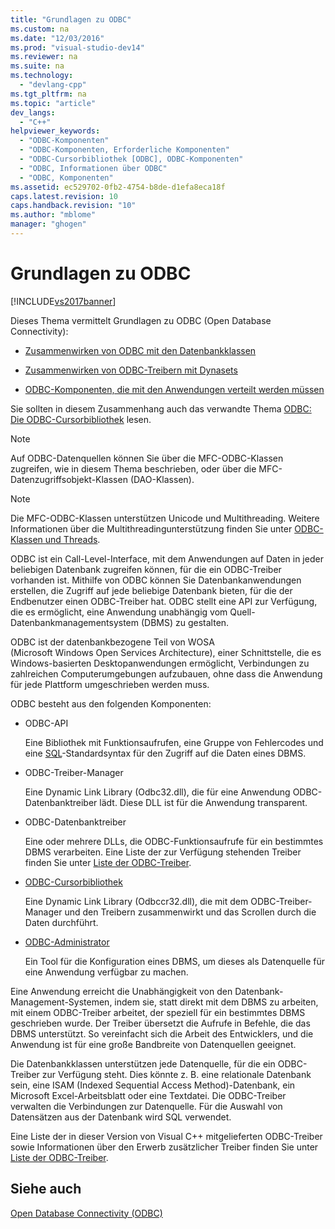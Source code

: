 ```yaml
---
title: "Grundlagen zu ODBC"
ms.custom: na
ms.date: "12/03/2016"
ms.prod: "visual-studio-dev14"
ms.reviewer: na
ms.suite: na
ms.technology: 
  - "devlang-cpp"
ms.tgt_pltfrm: na
ms.topic: "article"
dev_langs: 
  - "C++"
helpviewer_keywords: 
  - "ODBC-Komponenten"
  - "ODBC-Komponenten, Erforderliche Komponenten"
  - "ODBC-Cursorbibliothek [ODBC], ODBC-Komponenten"
  - "ODBC, Informationen über ODBC"
  - "ODBC, Komponenten"
ms.assetid: ec529702-0fb2-4754-b8de-d1efa8eca18f
caps.latest.revision: 10
caps.handback.revision: "10"
ms.author: "mblome"
manager: "ghogen"
---
```

# Grundlagen zu ODBC
[!INCLUDE[vs2017banner](../../assembler/inline/includes/vs2017banner.md)]

Dieses Thema vermittelt Grundlagen zu ODBC \(Open Database Connectivity\):  
  
-   [Zusammenwirken von ODBC mit den Datenbankklassen](../../data/odbc/odbc-and-the-database-classes.md)  
  
-   [Zusammenwirken von ODBC\-Treibern mit Dynasets](../../data/odbc/odbc-driver-requirements-for-dynasets.md)  
  
-   [ODBC\-Komponenten, die mit den Anwendungen verteilt werden müssen](../../data/odbc/redistributing-odbc-components-to-your-customers.md)  
  
 Sie sollten in diesem Zusammenhang auch das verwandte Thema [ODBC: Die ODBC\-Cursorbibliothek](../../data/odbc/odbc-the-odbc-cursor-library.md) lesen.  
  
> [!NOTE]
>  Auf ODBC\-Datenquellen können Sie über die MFC\-ODBC\-Klassen zugreifen, wie in diesem Thema beschrieben, oder über die MFC\-Datenzugriffsobjekt\-Klassen \(DAO\-Klassen\).  
  
> [!NOTE]
>  Die MFC\-ODBC\-Klassen unterstützen Unicode und Multithreading.  Weitere Informationen über die Multithreadingunterstützung finden Sie unter [ODBC\-Klassen und Threads](../../data/odbc/odbc-classes-and-threads.md).  
  
 ODBC ist ein Call\-Level\-Interface, mit dem Anwendungen auf Daten in jeder beliebigen Datenbank zugreifen können, für die ein ODBC\-Treiber vorhanden ist.  Mithilfe von ODBC können Sie Datenbankanwendungen erstellen, die Zugriff auf jede beliebige Datenbank bieten, für die der Endbenutzer einen ODBC\-Treiber hat.  ODBC stellt eine API zur Verfügung, die es ermöglicht, eine Anwendung unabhängig vom Quell\-Datenbankmanagementsystem \(DBMS\) zu gestalten.  
  
 ODBC ist der datenbankbezogene Teil von WOSA \(Microsoft Windows Open Services Architecture\), einer Schnittstelle, die es Windows\-basierten Desktopanwendungen ermöglicht, Verbindungen zu zahlreichen Computerumgebungen aufzubauen, ohne dass die Anwendung für jede Plattform umgeschrieben werden muss.  
  
 ODBC besteht aus den folgenden Komponenten:  
  
-   ODBC\-API  
  
     Eine Bibliothek mit Funktionsaufrufen, eine Gruppe von Fehlercodes und eine [SQL](../../data/odbc/sql.md)\-Standardsyntax für den Zugriff auf die Daten eines DBMS.  
  
-   ODBC\-Treiber\-Manager  
  
     Eine Dynamic Link Library \(Odbc32.dll\), die für eine Anwendung ODBC\-Datenbanktreiber lädt.  Diese DLL ist für die Anwendung transparent.  
  
-   ODBC\-Datenbanktreiber  
  
     Eine oder mehrere DLLs, die ODBC\-Funktionsaufrufe für ein bestimmtes DBMS verarbeiten.  Eine Liste der zur Verfügung stehenden Treiber finden Sie unter [Liste der ODBC\-Treiber](../../data/odbc/odbc-driver-list.md).  
  
-   [ODBC\-Cursorbibliothek](../../data/odbc/odbc-the-odbc-cursor-library.md)  
  
     Eine Dynamic Link Library \(Odbccr32.dll\), die mit dem ODBC\-Treiber\-Manager und den Treibern zusammenwirkt und das Scrollen durch die Daten durchführt.  
  
-   [ODBC\-Administrator](../../data/odbc/odbc-administrator.md)  
  
     Ein Tool für die Konfiguration eines DBMS, um dieses als Datenquelle für eine Anwendung verfügbar zu machen.  
  
 Eine Anwendung erreicht die Unabhängigkeit von den Datenbank\-Management\-Systemen, indem sie, statt direkt mit dem DBMS zu arbeiten, mit einem ODBC\-Treiber arbeitet, der speziell für ein bestimmtes DBMS geschrieben wurde.  Der Treiber übersetzt die Aufrufe in Befehle, die das DBMS unterstützt. So vereinfacht sich die Arbeit des Entwicklers, und die Anwendung ist für eine große Bandbreite von Datenquellen geeignet.  
  
 Die Datenbankklassen unterstützen jede Datenquelle, für die ein ODBC\-Treiber zur Verfügung steht.  Dies könnte z. B. eine relationale Datenbank sein, eine ISAM \(Indexed Sequential Access Method\)\-Datenbank, ein Microsoft Excel\-Arbeitsblatt oder eine Textdatei.  Die ODBC\-Treiber verwalten die Verbindungen zur Datenquelle. Für die Auswahl von Datensätzen aus der Datenbank wird SQL verwendet.  
  
 Eine Liste der in dieser Version von Visual C\+\+ mitgelieferten ODBC\-Treiber sowie Informationen über den Erwerb zusätzlicher Treiber finden Sie unter [Liste der ODBC\-Treiber](../../data/odbc/odbc-driver-list.md).  
  
## Siehe auch  
 [Open Database Connectivity \(ODBC\)](../../data/odbc/open-database-connectivity-odbc.md)